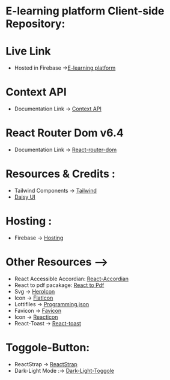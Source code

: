# E-learning platform Client-side Repository:



# Live Link
* Hosted in Firebase ->[E-learning platform](https://programming-language-course.web.app//)

# Context API

* Documentation Link -> [Context API](https://reactjs.org/docs/context.html#api)

# React Router Dom v6.4 
* Documentation Link -> [React-router-dom](https://reactrouter.com/en/main/start/overview)

# Resources & Credits :
* Tailwind Components -> [Tailwind](https://tailwindcss.com/docs/installation)
* [Daisy UI](https://daisyui.com/)

# Hosting : 
* Firebase -> [Hosting](https://console.firebase.google.com/u/0/project/programming-language-course/hosting/sites)

# Other Resources -->
* React Accessible Accordian: [React-Accordian](https://www.npmjs.com/package/react-accessible-accordion)
* React to pdf pacakage: [React to Pdf](https://www.npmjs.com/package/react-to-pdf)
* Svg -> [HeroIcon](https://kaleidoscopic-pika-4681e2.netlify.app/)
* Icon -> [FlatIcon](https://www.flaticon.com/)
* Lottifiles -> [Programming.json](https://lottiefiles.com/)
* Favicon -> [Favicon](https://icons8.com/icons/set/coding-courses)
* Icon -> [Reacticon](https://react-icons.github.io/react-icons/)
* React-Toast -> [React-toast](https://react-hot-toast.com/)

# Toggole-Button:
* ReactStrap -> [ReactStrap](https://www.npmjs.com/package/reactstrap)
* Dark-Light Mode :-> [Dark-Light-Toggole](https://levelup.gitconnected.com/dark-mode-in-react-533faaee3c6e)


